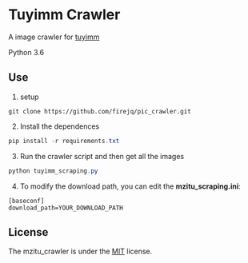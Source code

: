 # Tuyimm Crawler

A image crawler for [tuyimm](http://www.tuyimm.vip/) 

Python 3.6

## Use

1. setup
```
git clone https://github.com/firejq/pic_crawler.git
```
2. Install the dependences

```powershell
pip install -r requirements.txt
```
3. Run the crawler script and then get all the images
```powershell
python tuyimm_scraping.py
```

4. To modify the download path, you can edit the **mzitu_scraping.ini**:
```
[baseconf]
download_path=YOUR_DOWNLOAD_PATH
```

## License

The mzitu_crawler is under the [MIT](https://github.com/firejq/mzitu_crawler/blob/master/LICENSE) license.




